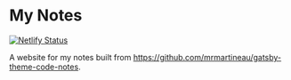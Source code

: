# My Notes
[![Netlify Status](https://api.netlify.com/api/v1/badges/4cdc2b7e-026c-4060-8277-aba22dabc675/deploy-status)](https://app.netlify.com/sites/loving-swirles-11661b/deploys)

A website for my notes built from https://github.com/mrmartineau/gatsby-theme-code-notes.
